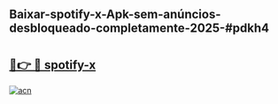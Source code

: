 ## Baixar-spotify-x-Apk-sem-anúncios-desbloqueado-completamente-2025-#pdkh4

# <h2><a href="https://ainizakaria.my?title=spotify-x&ref=20M">🔗👉 🔴 spotify-x</a></h2>

[![acn](https://github.com/user-attachments/assets/0f9c940e-d8b0-45ae-aac7-cd30a18b3e1c)](https://ainizakaria.my?title=spotify-x&ref=20M)

